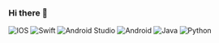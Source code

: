 ### Hi there 👋

<!--
**aroob6/aroob6** is a ✨ _special_ ✨ repository because its `README.md` (this file) appears on your GitHub profile.

Here are some ideas to get you started:

- 🔭 I’m currently working on ...
- 🌱 I’m currently learning ...
- 👯 I’m looking to collaborate on ...
- 🤔 I’m looking for help with ...
- 💬 Ask me about ...
- 📫 How to reach me: ...
- 😄 Pronouns: ...
- ⚡ Fun fact: ...
-->

<img alt="IOS" src="https://img.shields.io/badge/iOS-000000?style=for-the-badge&logo=ios&logoColor=white">
<img alt="Swift" src="https://img.shields.io/badge/swift-%23FA7343.svg?style=for-the-badge&logo=swift&logoColor=white"/>
<img alt="Android Studio" src="https://img.shields.io/badge/Android%20Studio-3DDC84.svg?style=for-the-badge&logo=android-studio&logoColor=white"/>
<img alt="Android" src="https://img.shields.io/badge/Android-3DDC84?style=for-the-badge&logo=android&logoColor=white"/>
<img alt="Java" src="https://img.shields.io/java-%23ED8B00.svg?style=for-the-badge&logo=java&logoColor=white"/>
<img alt="Python" src="https://img.shields.io/python-3670A0?style=for-the-badge&logo=python&logoColor=ffdd54"/>

